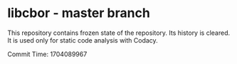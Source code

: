 # libcbor - master branch

This repository contains frozen state of the repository.
Its history is cleared. It is used only for static code
analysis with Codacy.

Commit Time: 1704089967